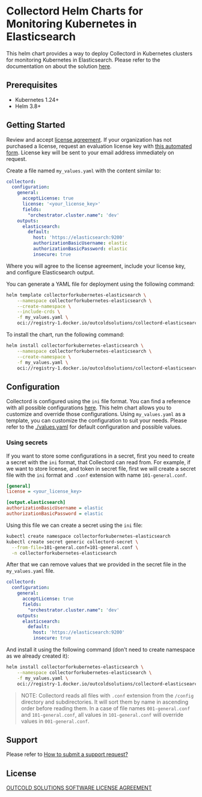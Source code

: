 # Collectord Helm Charts for Monitoring Kubernetes in Elasticsearch

This helm chart provides a way to deploy Collectord in Kubernetes clusters for monitoring Kubernetes in Elasticsearch.
Please refer to the documentation on about the solution [here](https://www.outcoldsolutions.com/docs/elasticsearch-kubernetes/).

## Prerequisites

- Kubernetes 1.24+
- Helm 3.8+

## Getting Started

Review and accept [license agreement](https://www.outcoldsolutions.com/docs/license-agreement/). If your organization has not purchased a license, 
request an evaluation license key with [this automated form](https://www.outcoldsolutions.com/trial/request/). License key will be sent to your email address immediately on request.

Create a file named `my_values.yaml` with the content similar to:

```yaml
collectord:
  configuration:
    general: 
      acceptLicense: true
      license: '<your_license_key>'
      fields:
        "orchestrator.cluster.name": 'dev'
    outputs:
      elasticsearch:
        default:
          host: 'https://elasticsearch:9200'
          authorizationBasicUsername: elastic
          authorizationBasicPassword: elastic
          insecure: true
```

Where you will agree to the license agreement, include your license key, and configure Elasticsearch output. 

You can generate a YAML file for deployment using the following command:

```bash
helm template collectorforkubernetes-elasticsearch \
    --namespace collectorforkubernetes-elasticsearch \
    --create-namespace \
    --include-crds \
    -f my_values.yaml \
    oci://registry-1.docker.io/outcoldsolutions/collectord-elasticsearch > collectorforkubernetes-elasticsearch.yaml
```

To install the chart, run the following command:

```bash
helm install collectorforkubernetes-elasticsearch \
    --namespace collectorforkubernetes-elasticsearch \
    --create-namespace \
    -f my_values.yaml \
    oci://registry-1.docker.io/outcoldsolutions/collectord-elasticsearch
```

## Configuration

Collectord is configured using the `ini` file format. You can find a reference with all possible configurations [here](https://www.outcoldsolutions.com/docs/elasticsearch-kubernetes/configuration/opensearch/).
This helm chart allows you to customize and override those configurations.
Using `my_values.yaml` as a template, you can customize the configuration to suit your needs. Please refer to the [./values.yaml](./values.yaml) for default configuration and possible values.

### Using secrets

If you want to store some configurations in a secret, first you need to create a secret with the `ini` format, that Collectord can read from. For example, if we want to store license, and token in secret file,
first we will create a secret file with the `ini` format and `.conf` extension with name `101-general.conf`.

```ini
[general]
license = <your_license_key>

[output.elasticsearch]
authorizationBasicUsername = elastic
authorizationBasicPassword = elastic
```

Using this file we can create a secret using the `ini` file:

```bash
kubectl create namespace collectorforkubernetes-elasticsearch
kubectl create secret generic collectord-secret \
  --from-file=101-general.conf=101-general.conf \
  -n collectorforkubernetes-elasticsearch
```

After that we can remove values that we provided in the secret file in the `my_values.yaml` file.

```yaml
collectord:
  configuration:
    general: 
      acceptLicense: true
      fields:
        "orchestrator.cluster.name": 'dev'
    outputs:
      elasticsearch:
        default:
          host: 'https://elasticsearch:9200'
          insecure: true
```

And install it using the following command (don't need to create namespace as we already created it):

```bash
helm install collectorforkubernetes-elasticsearch \
    --namespace collectorforkubernetes-elasticsearch \
    -f my_values.yaml \
    oci://registry-1.docker.io/outcoldsolutions/collectord-elasticsearch
```

> NOTE: Collectord reads all files with `.conf` extension from the `/config` directory and subdirectories. It will sort them by name in ascending order before reading them.
> In a case of file names `001-general.conf` and `101-general.conf`, all values in `101-general.conf` will override values in `001-general.conf`.

## Support

Please refer to [How to submit a support request?](https://www.outcoldsolutions.com/docs/faq/#how-to-submit-a-support-request)

## License

[OUTCOLD SOLUTIONS SOFTWARE LICENSE AGREEMENT](https://www.outcoldsolutions.com/docs/license-agreement/)